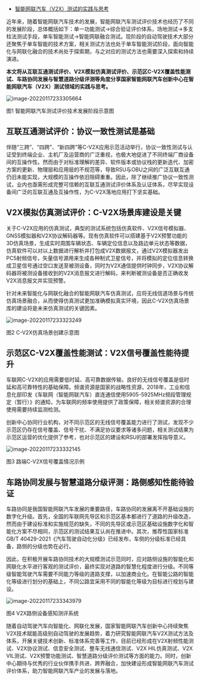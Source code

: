 - [智能网联汽车（V2X）测试的实践与思考](https://mp.weixin.qq.com/s?__biz=Mzg5MjEzNzg0OQ==&mid=2247507882&idx=2&sn=3c248bcaa40779d2cf965dca77d2cab1&chksm=cfc027bcf8b7aeaa02c368d43631ab58a37a49098b0ba904773ebea8182eb2b5668349c09814&scene=21#wechat_redirect)

近年来，随着智能网联汽车技术的发展，智能网联汽车测试评价技术也经历了不同的发展阶段，总体概括如下：单一功能测试→综合验证评价体系，场地测试→多支柱法测试手段，单车智能测试→智能网联融合测试。现阶段的自动驾驶技术大部分还聚焦于单车智能的技术方案，相关测试方法也处于单车智能测试阶段，面向智能化与网联化融合的技术尚处于探索期，与之对应的测试方法也需要深入探索和持续演进。

**本文将从互联互通测试评价、V2X模拟仿真测试评价、示范区C-V2X覆盖性能测试、车路协同发展与智慧道路分级评测等角度分享国家智能网联汽车创新中心在智能网联汽车（V2X）测试领域的实践与思考。**

![image-20220117233305664](https://gitee.com/er-huomeng/img/raw/master/img/image-20220117233305664.png)

图1 智能网联汽车测试评价技术发展阶段示意图

## **互联互通测试评价：协议一致性测试是基础**

伴随“三跨”、“四跨”、“新四跨”等C-V2X应用示范活动举行，协议一致性测试与认证受到终端企业、主机厂及运营商的广泛重视，也极大地促进了不同终端厂商设备间的互操作性。然而由于对标准理解的差异、软件版本或协议栈的更新迭代、加密方案的更新、物理层和应用层的不规范等，导致RSU与OBU之间的广泛互联互通仍旧未能实现，大规模的互操作依旧阻碍重重。因此，除了继续推广协议一致性测试，业内也亟需形成完整可信赖的互联互通测试评价体系及认证体系，尽早实现设备间广泛的互联互通及互操作性，为C-V2X落地应用打下坚实基础。

## **V2X模拟仿真测试评价：C-V2X场景库建设是关键**

关于C-V2X应用的仿真测试，典型的测试系统包括仿真软件、V2X信号模拟器、GNSS模拟器和V2X协议解码器等。现有仿真软件可以搭建基于V2X预警功能的3D仿真场景，生成实时周围车辆状态、车辆定位信息以及路边单元状态等数据，仿真软件可以对以上数据进行解析并打包成V2X数据报文，通过V2X模拟器发出PC5射频信号，矢量信号源用来生成各种制式卫星信号，并将模拟的定位信息转换成卫星信号通过空口发送至被测设备，同时为V2X通信提供时钟同步，V2X协议解码器将被测设备接收到的V2X消息报文进行解码，来判断被测设备是否正确收发V2X消息报文并实现预警。

针对未来智能化与网联化融合的智能网联汽车仿真测试，应将无线信道场景与传统仿真场景融合，从而使得仿真测试更加准确模拟真实环境，因此C-V2X仿真场景库的建设将是未来仿真测试的关键因素。

![image-20220117233323249](https://gitee.com/er-huomeng/img/raw/master/img/image-20220117233323249.png)

图2 C-V2X仿真场景创建示意图

## **示范区C-V2X覆盖性能测试：V2X信号覆盖性能待提升**

车联网C-V2X的应用需要低时延、高可靠数据传输，良好的无线信号覆盖是低时延和高可靠特性的基础保障。频谱资源是国家的战略性资源，2018年，工业和信息化部印发《车联网（智能网联汽车）直连通信使用5905-5925MHz频段管理规定（暂行）》的通知，为车联网的频率使用提供了政策保障，相关频谱资源的合理使用需要持续监测检测。

创新中心协同行业机构，对不同示范区的无线信号覆盖能力进行了测试，发现不少示范区仍存在信号覆盖、信号干扰、不满足协议要求等诸多问题，相关测试结果为示范区运营的优化提供了参考，也对示范区的建设和RSU的部署发挥指导意义。

![image-20220117233332145](https://gitee.com/er-huomeng/img/raw/master/img/image-20220117233332145.png)

图3 路端C-V2X信号覆盖情况示例

## **车路协同发展与智慧道路分级评测：路侧感知性能待验证**

车路协同是我国智能网联汽车发展的重要路径，车路协同的发展离不开基础设施的数字化升级。首先，全国的车联网先导区和示范区基本都进行了道路的升级改造，然而由于建设标准和实施规范的缺失，不同的先导区或示范区基础设施数字化和智能化方案不尽相同，示范区的测试结果互认尚在推进中。其次，推荐性国家标准GB/T 40429-2021《汽车驾驶自动化分级》已经发布，车侧的分级标准已经具备，路侧的分级也势在必行。

因此，在积极开展车路协同技术的大规模测试示范同时，应对路侧设施的智能化和网联化水平进行客观的测试评价，最终实现对道路的智慧化程度进行分级。不同等级智能驾驶汽车需要不同能力等级的道路支撑，以加速商业化。在智能公路的智能化等级进行划分的基础上，不同公路宜采用不同的智能化等级为目标进行规划与建设。

![image-20220117233343979](https://gitee.com/er-huomeng/img/raw/master/img/image-20220117233343979.png)

图4 V2X路侧设备感知测评系统

随着自动驾驶汽车向智能化、网联化发展，国家智能网联汽车创新中心持续聚焦V2X技术赋能高级别自动驾驶的发展趋势，着力研究智能网联汽车V2X测试方法及体系，开展关键技术创新、标准体系完善等工作，目前已经形成在V2X射频性能测试、V2X协议测试、信息安全测试、整车无线通信测试、V2X HIL仿真测试、V2X  VIL测试、V2X预警功能测试、智慧道路分级评价测试等方面的能力。同时，创新中心期待与优秀的行业伙伴携手共进、跨界融合，加快建设形成智能网联汽车测试评价体系，助力智能网联汽车产业的发展与落地。